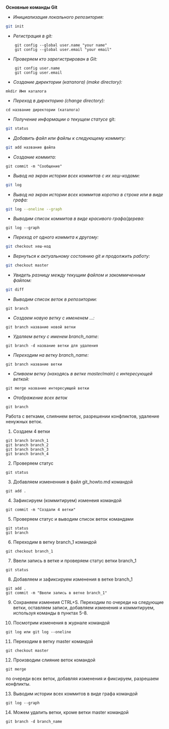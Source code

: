     
**Основные команды Git**

* *Инициализация локального репозитория:* 
```sh
git init
```

* *Регистрация в git:*
```
    git config --global user.name "your name"
    git config --global user.email "your email"
```

* *Проверяем кто зарегистрирован в Git:*
```
    git config user.name
    git config user.email
```

* *Создание директории (каталога) (make directory):*
```
mkdir Имя каталога
``` 

* *Переход в директорию (change directory):*
```
cd название директории (каталога)
```

* *Получение информации о текущем статусе* git:
```sh
git status
```

* *Добавить файл или файлы к следующему коммиту:*
```sh       
git add название файла 
```

* *Создание коммита:*
```
git commit -m "Сообщение"
```

* *Вывод на экран истории всех коммитов с их хеш-кодами:*
```sh
git log
```

* *Вывод на экран истории всех коммитов коротко в строке или в виде графа:*
```sh
git log --oneline --graph
```

* *Выводим список коммитов в виде красивого графа/дерева:*
```
git log --graph
```


* *Переход от одного коммита к другому:*
```sh
git checkout хеш-код
```

* *Вернуться к актуальному состоянию git и продолжить работу:*
```sh
git checkout master
```

* *Увидеть разницу между текущим файлом и закоммиченным файлом:*
```sh
git diff
```

* *Выводим список веток в репозитории:*
```
git branch
```

* *Создаем новую ветку с имененем ...:*
```
git branch название новой ветки
```

* *Удаляем ветку с именем branch_name*:
```
git branch -d название ветки для удаления
```

* *Переходим на ветку branch_name:*
```
git branch название ветки
```

* *Сливаем ветку (находясь в ветке master/main) c интересующей веткой:*
```
git merge название интересующей ветки
```

* *Отображение всех веток*
```
git branch
```

 Работа с ветками, слиянием веток, разрешении конфликтов, удаление ненужных веток.  

1. Создаем 4 ветки

```
git branch branch_1
git branch branch_2
git branch branch_3
git branch branch_4
```
2. Проверяем статус
```
git status
```
3. Добавляем измененния в файл git_howto.md командой
 ```
git add .
```
4. Зафиксируем (коммитируем) изменеия командой

```
git commit -m "Создали 4 ветки"
```
5. Проверяем статус и выводим список веток командами
```
git status
git branch
```
6. Переходим в ветку branch_1 командой
```
git checkout branch_1
```
7. Ввели запись в ветке и проверяем статус ветки branch_1
```
git status
```
8. Добавляем и зафиксируем изменения в ветке branch_1
```
git add .
git commit -m "Ввели запись в ветке branch_1"
```
9. Сохраняем изменеия CTRL+S.
Переходим по очереди на следующие ветки, оставляем записи, добавляем изменения и коммитируем, используя команды в пунктах 5-8.

10. Посмотрим изменения в журнале командой 

```
git log или git log --oneline
```
11. Переходим в ветку master командой 
```
git checkout master
```
12. Производим слияние веток командой 
```
git merge 
```
по очереди всех веток, добавляя изменения и фиксируем, разрешаем конфликты. 

13. Выводим истории всех коммитов в виде графа командой
```
git log --graph
```
14. Можем удалить ветки, кроме ветки master командой
```
git branch -d branch_name
``` 

